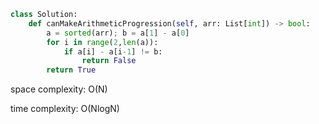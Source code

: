 ```python
class Solution:
    def canMakeArithmeticProgression(self, arr: List[int]) -> bool:
        a = sorted(arr); b = a[1] - a[0]
        for i in range(2,len(a)):
            if a[i] - a[i-1] != b:
                return False
        return True
```

space complexity: O(N)

time complexity: O(NlogN)